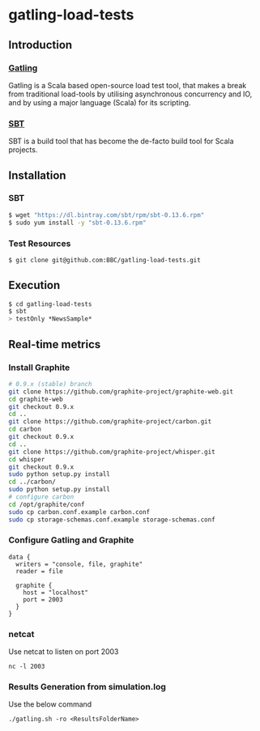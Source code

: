 gatling-load-tests
==================

## Introduction

### [Gatling](http://gatling.io/)

Gatling is a Scala based open-source load test tool, that makes a break from 
traditional load-tools by utilising asynchronous concurrency and IO, and by using a major 
language (Scala) for its scripting.

### [SBT](http://www.scala-sbt.org/)
SBT is a build tool that has become the de-facto build tool for Scala projects.

## Installation 
### SBT
```bash
$ wget "https://dl.bintray.com/sbt/rpm/sbt-0.13.6.rpm"
$ sudo yum install -y "sbt-0.13.6.rpm"
```

### Test Resources
```bash 
$ git clone git@github.com:BBC/gatling-load-tests.git
```

## Execution
```bash 
$ cd gatling-load-tests
$ sbt
> testOnly *NewsSample*
```

## Real-time metrics

### Install Graphite 
```bash
# 0.9.x (stable) branch
git clone https://github.com/graphite-project/graphite-web.git
cd graphite-web
git checkout 0.9.x
cd ..
git clone https://github.com/graphite-project/carbon.git
cd carbon
git checkout 0.9.x
cd ..
git clone https://github.com/graphite-project/whisper.git
cd whisper
git checkout 0.9.x
sudo python setup.py install
cd ../carbon/
sudo python setup.py install
# configure carbon
cd /opt/graphite/conf
sudo cp carbon.conf.example carbon.conf
sudo cp storage-schemas.conf.example storage-schemas.conf
```

### Configure Gatling and Graphite
```config
data {
  writers = "console, file, graphite"
  reader = file

  graphite {
    host = "localhost"
    port = 2003
  }
}
```
### netcat
Use netcat to listen on port 2003 
``` 
nc -l 2003 
```

### Results Generation from simulation.log
Use the below command 
``` 
./gatling.sh -ro <ResultsFolderName>
```

